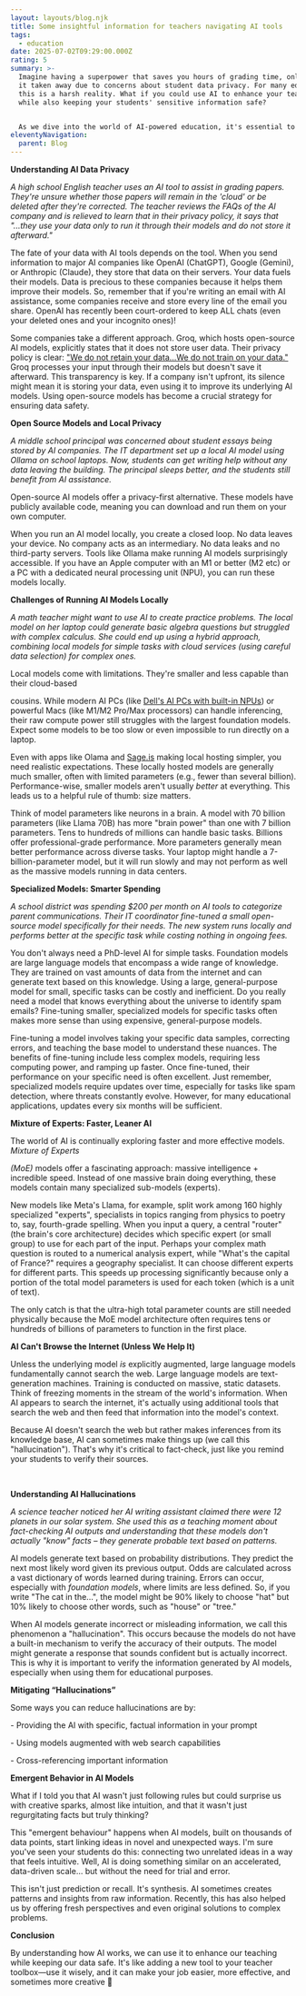 ```yaml
---
layout: layouts/blog.njk
title: Some insightful information for teachers navigating AI tools
tags:
  - education
date: 2025-07-02T09:29:00.000Z
rating: 5
summary: >-
  Imagine having a superpower that saves you hours of grading time, only to have
  it taken away due to concerns about student data privacy. For many educators,
  this is a harsh reality. What if you could use AI to enhance your teaching,
  while also keeping your students' sensitive information safe?


  As we dive into the world of AI-powered education, it's essential to understand the importance of data privacy and local AI models. If you're just starting to explore AI in the classroom and are worried about navigating the complex landscape of privacy and security, you're not alone. This article is your introduction to understanding the potential of AI while prioritizing the well-being of your students.
eleventyNavigation:
  parent: Blog
---
```

**Understanding AI Data Privacy** 

*A high school English teacher uses an AI tool to assist in grading papers. They're unsure whether those papers will remain in the 'cloud' or be deleted after they're corrected. The teacher reviews the FAQs of the AI company and is relieved to learn that in their privacy policy, it says that "...they use your data only to run it through their models and do not store it afterward."* 

The fate of your data with AI tools depends on the tool. When you send information to major AI companies like OpenAI (ChatGPT), Google (Gemini), or Anthropic (Claude), they store that data on their servers. Your data fuels their models. Data is precious to these companies because it helps them improve their models. So, remember that if you're writing an email with AI assistance, some companies receive and store every line of the email you share. OpenAI has recently been court-ordered to keep ALL chats (even your deleted ones and your incognito ones)!

Some companies take a different approach. Groq, which hosts open-source AI models, explicitly states that it does not store user data. Their privacy policy is clear: ["We do not retain your data...We do not train on your data."](https://groq.com/privacy-policy/) Groq processes your input through their models but doesn't save it afterward. This transparency is key. If a company isn't upfront, its silence might mean it is storing your data, even using it to improve its underlying AI models. Using open-source models has become a crucial strategy for ensuring data safety.



**Open Source Models and Local Privacy** 

*A middle school principal was concerned about student essays being stored by AI companies. The IT department set up a local AI model using Ollama on school laptops. Now, students can get writing help without any data leaving the building. The principal sleeps better, and the students still benefit from AI assistance.*

Open-source AI models offer a privacy-first alternative. These models have publicly available code, meaning you can download and run them on your own computer. 

When you run an AI model locally, you create a closed loop. No data leaves your device. No company acts as an intermediary. No data leaks and no third-party servers. Tools like Ollama make running AI models surprisingly accessible. If you have an Apple computer with an M1 or better (M2 etc) or a PC with a dedicated neural processing unit (NPU), you can run these models locally.

**Challenges of Running AI Models Locally**

*A math teacher might want to use AI to create practice problems. The local model on her laptop could generate basic algebra questions but struggled with complex calculus. She could end up using a hybrid approach, combining local models for simple tasks with cloud services (using careful data selection) for complex ones.*

Local models come with limitations. They're smaller and less capable than their cloud-based 

cousins. While modern AI PCs (like [Dell's AI PCs with built-in NPUs](https://www.dell.com/support/kbdoc/en-us/000223944/how-to-identify-ai-enabled-windows-computers)) or powerful Macs (like M1/M2 Pro/Max processors) can handle inferencing, their raw compute power still struggles with the largest foundation models. Expect some models to be too slow or even impossible to run directly on a laptop.

Even with apps like Olama and [Sage.is](http://sage.is/) making local hosting simpler, you need realistic expectations. These locally hosted models are generally much smaller, often with limited parameters (e.g., fewer than several billion). Performance-wise, smaller models aren't usually *better* at everything. This leads us to a helpful rule of thumb: size matters.

Think of model parameters like neurons in a brain. A model with 70 billion parameters (like Llama 70B) has more "brain power" than one with 7 billion parameters. Tens to hundreds of millions can handle basic tasks. Billions offer professional-grade performance. More parameters generally mean better performance across diverse tasks. Your laptop might handle a 7-billion-parameter model, but it will run slowly and may not perform as well as the massive models running in data centers.

**Specialized Models: Smarter Spending** 

*A school district was spending $200 per month on AI tools to categorize parent communications. Their IT coordinator fine-tuned a small open-source model specifically for their needs. The new system runs locally and performs better at the specific task while costing nothing in ongoing fees.*

You don't always need a PhD-level AI for simple tasks. Foundation models are large language models that encompass a wide range of knowledge. They are trained on vast amounts of data from the internet and can generate text based on this knowledge. Using a large, general-purpose model for small, specific tasks can be costly and inefficient. Do you really need a model that knows everything about the universe to identify spam emails? Fine-tuning smaller, specialized models for specific tasks often makes more sense than using expensive, general-purpose models.

Fine-tuning a model involves taking your specific data samples, correcting errors, and teaching the base model to understand these nuances. The benefits of fine-tuning include less complex models, requiring less computing power, and ramping up faster. Once fine-tuned, their performance on your specific need is often excellent. Just remember, specialized models require updates over time, especially for tasks like spam detection, where threats constantly evolve. However, for many educational applications, updates every six months will be sufficient.

**Mixture of Experts: Faster, Leaner AI**  

The world of AI is continually exploring faster and more effective models. *Mixture of Experts* 

*(MoE)* models offer a fascinating approach: massive intelligence + incredible speed. Instead of one massive brain doing everything, these models contain many specialized sub-models (experts).

New models like Meta's Llama, for example, split work among 160 highly specialized "experts", specialists in topics ranging from physics to poetry to, say, fourth-grade spelling. When you input a query, a central "router" (the brain's core architecture) decides which specific expert (or small group) to use for each part of the input. Perhaps your complex math question is routed to a numerical analysis expert, while "What's the capital of France?" requires a geography specialist. It can choose different experts for different parts. This speeds up processing significantly because only a portion of the total model parameters is used for each token (which is a unit of text).

The only catch is that the ultra-high total parameter counts are still needed physically because the MoE model architecture often requires tens or hundreds of billions of parameters to function in the first place.

**AI Can't Browse the Internet (Unless We Help It)**

Unless the underlying model *is* explicitly augmented, large language models fundamentally cannot search the web. Large language models are text-generation machines. Training is conducted on massive, static datasets. Think of freezing moments in the stream of the world's information. When AI appears to search the internet, it's actually using additional tools that search the web and then feed that information into the model's context.

Because AI doesn't search the web but rather makes inferences from its knowledge base, AI can sometimes make things up (we call this "hallucination"). That's why it's critical to fact-check, just like you remind your students to verify their sources.

 

**Understanding AI Hallucinations**

*A science teacher noticed her AI writing assistant claimed there were 12 planets in our solar system. She used this as a teaching moment about fact-checking AI outputs and understanding that these models don't actually "know" facts – they generate probable text based on patterns.*

AI models generate text based on probability distributions. They predict the next most likely word given its previous output. Odds are calculated across a vast dictionary of words learned during training. Errors can occur, especially with *foundation models*, where limits are less defined. So, if you write "The cat in the...", the model might be 90% likely to choose "hat" but 10% likely to choose other words, such as "house" or "tree."

When AI models generate incorrect or misleading information, we call this phenomenon a "hallucination". This occurs because the models do not have a built-in mechanism to verify the accuracy of their outputs. The model might generate a response that sounds confident but is actually incorrect. This is why it is important to verify the information generated by AI models, especially when using them for educational purposes.

**Mitigating “Hallucinations”**

Some ways you can reduce hallucinations are by:

\- Providing the AI with specific, factual information in your prompt

\- Using models augmented with web search capabilities

\- Cross-referencing important information

**Emergent Behavior in AI Models**

What if I told you that AI wasn't just following rules but could surprise us with creative sparks, almost like intuition, and that it wasn't just regurgitating facts but truly thinking?

This "emergent behaviour" happens when AI models, built on thousands of data points, start linking ideas in novel and unexpected ways. I'm sure you've seen your students do this: connecting two unrelated ideas in a way that feels intuitive. Well, AI is doing something similar on an accelerated, data-driven scale... but without the need for trial and error.

This isn't just prediction or recall. It's synthesis. AI sometimes creates patterns and insights from raw information. Recently, this has also helped us by offering fresh perspectives and even original solutions to complex problems.

**Conclusion**

By understanding how AI works, we can use it to enhance our teaching while keeping our data safe. It's like adding a new tool to your teacher toolbox—use it wisely, and it can make your job easier, more effective, and sometimes more creative 🙂
